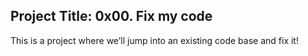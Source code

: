 ## Project Title: 0x00. Fix my code

This is a project where we’ll jump into an existing code base and fix it!
